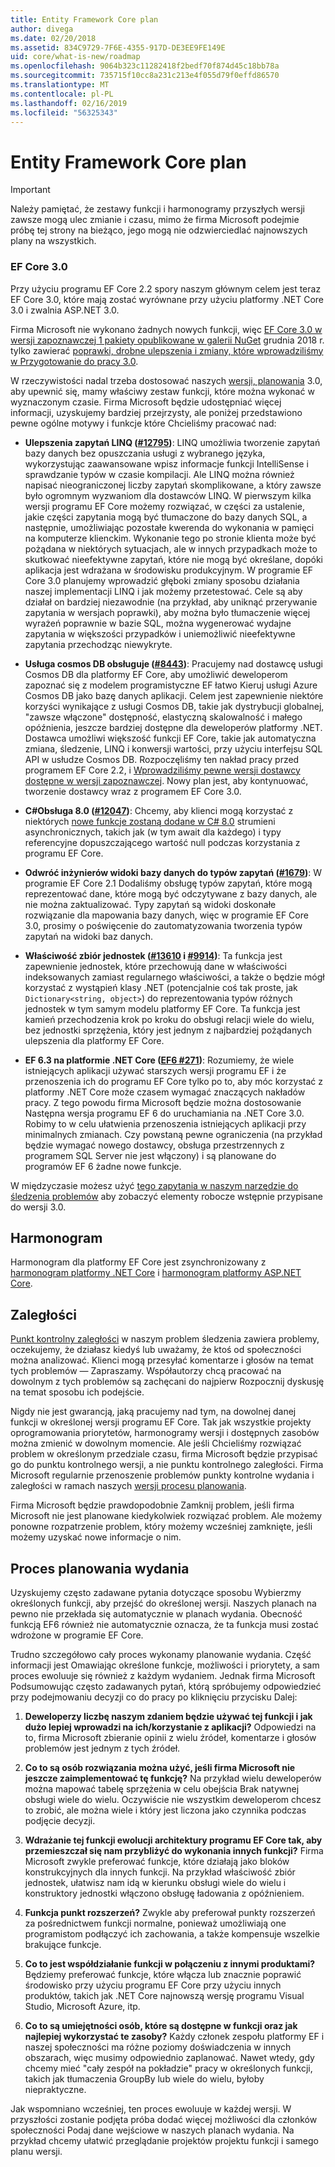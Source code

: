 ```yaml
---
title: Entity Framework Core plan
author: divega
ms.date: 02/20/2018
ms.assetid: 834C9729-7F6E-4355-917D-DE3EE9FE149E
uid: core/what-is-new/roadmap
ms.openlocfilehash: 9064b323c11282418f2bedf70f874d45c18bb78a
ms.sourcegitcommit: 735715f10cc8a231c213e4f055d79f0effd86570
ms.translationtype: MT
ms.contentlocale: pl-PL
ms.lasthandoff: 02/16/2019
ms.locfileid: "56325343"
---
```

# <a name="entity-framework-core-roadmap"></a>Entity Framework Core plan

> [!IMPORTANT]
> Należy pamiętać, że zestawy funkcji i harmonogramy przyszłych wersji zawsze mogą ulec zmianie i czasu, mimo że firma Microsoft podejmie próbę tej strony na bieżąco, jego mogą nie odzwierciedlać najnowszych plany na wszystkich.

### <a name="ef-core-30"></a>EF Core 3.0

Przy użyciu programu EF Core 2.2 spory naszym głównym celem jest teraz EF Core 3.0, które mają zostać wyrównane przy użyciu platformy .NET Core 3.0 i zwalnia ASP.NET 3.0.

Firma Microsoft nie wykonano żadnych nowych funkcji, więc [EF Core 3.0 w wersji zapoznawczej 1 pakiety opublikowane w galerii NuGet](https://www.nuget.org/packages/Microsoft.EntityFrameworkCore/3.0.0-preview.18572.1) grudnia 2018 r. tylko zawierać [poprawki, drobne ulepszenia i zmiany, które wprowadziliśmy w Przygotowanie do pracy 3.0](https://github.com/aspnet/EntityFrameworkCore/issues?q=is%3Aissue+milestone%3A3.0.0+is%3Aclosed+label%3Aclosed-fixed).

W rzeczywistości nadal trzeba dostosować naszych [wersji, planowania](#release-planning-process) 3.0, aby upewnić się, mamy właściwy zestaw funkcji, które można wykonać w wyznaczonym czasie.
Firma Microsoft będzie udostępniać więcej informacji, uzyskujemy bardziej przejrzysty, ale poniżej przedstawiono pewne ogólne motywy i funkcje które Chcieliśmy pracować nad:

- **Ulepszenia zapytań LINQ ([#12795](https://github.com/aspnet/EntityFrameworkCore/issues/12795))**: LINQ umożliwia tworzenie zapytań bazy danych bez opuszczania usługi z wybranego języka, wykorzystując zaawansowane wpisz informacje funkcji IntelliSense i sprawdzanie typów w czasie kompilacji.
  Ale LINQ można również napisać nieograniczonej liczby zapytań skomplikowane, a który zawsze było ogromnym wyzwaniom dla dostawców LINQ.
  W pierwszym kilka wersji programu EF Core możemy rozwiązać, w części za ustalenie, jakie części zapytania mogą być tłumaczone do bazy danych SQL, a następnie, umożliwiając pozostałe kwerenda do wykonania w pamięci na komputerze klienckim.
  Wykonanie tego po stronie klienta może być pożądana w niektórych sytuacjach, ale w innych przypadkach może to skutkować nieefektywne zapytań, które nie mogą być określane, dopóki aplikacja jest wdrażana w środowisku produkcyjnym.
  W programie EF Core 3.0 planujemy wprowadzić głęboki zmiany sposobu działania naszej implementacji LINQ i jak możemy przetestować.
  Cele są aby działał on bardziej niezawodnie (na przykład, aby uniknąć przerywanie zapytania w wersjach poprawki), aby można było tłumaczenie więcej wyrażeń poprawnie w bazie SQL, można wygenerować wydajne zapytania w większości przypadków i uniemożliwić nieefektywne zapytania przechodząc niewykryte.

- **Usługa cosmos DB obsługuje ([#8443](https://github.com/aspnet/EntityFrameworkCore/issues/8443))**: Pracujemy nad dostawcę usługi Cosmos DB dla platformy EF Core, aby umożliwić deweloperom zapoznać się z modelem programistyczne EF łatwo Kieruj usługi Azure Cosmos DB jako bazę danych aplikacji.
  Celem jest zapewnienie niektóre korzyści wynikające z usługi Cosmos DB, takie jak dystrybucji globalnej, "zawsze włączone" dostępność, elastyczną skalowalność i małego opóźnienia, jeszcze bardziej dostępne dla deweloperów platformy .NET.
  Dostawca umożliwi większość funkcji EF Core, takie jak automatyczna zmiana, śledzenie, LINQ i konwersji wartości, przy użyciu interfejsu SQL API w usłudze Cosmos DB. Rozpoczęliśmy ten nakład pracy przed programem EF Core 2.2, i [Wprowadziliśmy pewne wersji dostawcy dostępne w wersji zapoznawczej](https://blogs.msdn.microsoft.com/dotnet/2018/10/17/announcing-entity-framework-core-2-2-preview-3/).
  Nowy plan jest, aby kontynuować, tworzenie dostawcy wraz z programem EF Core 3.0.   

- **C#Obsługa 8.0 ([#12047](https://github.com/aspnet/EntityFrameworkCore/issues/12047))**: Chcemy, aby klienci mogą korzystać z niektórych [nowe funkcje zostaną dodane w C# 8.0](https://blogs.msdn.microsoft.com/dotnet/2018/11/12/building-c-8-0/) strumieni asynchronicznych, takich jak (w tym await dla każdego) i typy referencyjne dopuszczającego wartość null podczas korzystania z programu EF Core.

- **Odwróć inżynierów widoki bazy danych do typów zapytań ([#1679](https://github.com/aspnet/EntityFrameworkCore/issues/1679))**: W programie EF Core 2.1 Dodaliśmy obsługę typów zapytań, które mogą reprezentować dane, które mogą być odczytywane z bazy danych, ale nie można zaktualizować.
  Typy zapytań są widoki doskonałe rozwiązanie dla mapowania bazy danych, więc w programie EF Core 3.0, prosimy o poświęcenie do zautomatyzowania tworzenia typów zapytań na widoki baz danych.

- **Właściwość zbiór jednostek ([#13610](https://github.com/aspnet/EntityFrameworkCore/issues/13610) i [#9914](https://github.com/aspnet/EntityFrameworkCore/issues/9914))**: Ta funkcja jest zapewnienie jednostek, które przechowują dane w właściwości indeksowanych zamiast regularnego właściwości, a także o będzie mógł korzystać z wystąpień klasy .NET (potencjalnie coś tak proste, jak `Dictionary<string, object>`) do reprezentowania typów różnych jednostek w tym samym modelu platformy EF Core.
  Ta funkcja jest kamień przechodzenia krok po kroku do obsługi relacji wiele do wielu, bez jednostki sprzężenia, który jest jednym z najbardziej pożądanych ulepszenia dla platformy EF Core.

- **EF 6.3 na platformie .NET Core ([EF6 #271](https://github.com/aspnet/EntityFramework6/issues/271))**: Rozumiemy, że wiele istniejących aplikacji używać starszych wersji programu EF i że przenoszenia ich do programu EF Core tylko po to, aby móc korzystać z platformy .NET Core może czasem wymagać znaczących nakładów pracy.
  Z tego powodu firma Microsoft będzie można dostosowanie Następna wersja programu EF 6 do uruchamiania na .NET Core 3.0.
  Robimy to w celu ułatwienia przenoszenia istniejących aplikacji przy minimalnych zmianach.
  Czy powstaną pewne ograniczenia (na przykład będzie wymagać nowego dostawcy, obsługa przestrzennych z programem SQL Server nie jest włączony) i są planowane do programów EF 6 żadne nowe funkcje.

W międzyczasie możesz użyć [tego zapytania w naszym narzędzie do śledzenia problemów](https://github.com/aspnet/EntityFrameworkCore/issues?q=is%3Aopen+is%3Aissue+milestone%3A3.0.0+sort%3Areactions-%2B1-desc) aby zobaczyć elementy robocze wstępnie przypisane do wersji 3.0.

## <a name="schedule"></a>Harmonogram

Harmonogram dla platformy EF Core jest zsynchronizowany z [harmonogram platformy .NET Core](https://github.com/dotnet/core/blob/master/roadmap.md) i [harmonogram platformy ASP.NET Core](https://github.com/aspnet/Home/wiki/Roadmap).

## <a name="backlog"></a>Zaległości

[Punkt kontrolny zaległości](https://github.com/aspnet/EntityFrameworkCore/issues?q=is%3Aopen+is%3Aissue+milestone%3ABacklog+sort%3Areactions-%2B1-desc) w naszym problem śledzenia zawiera problemy, oczekujemy, że działasz kiedyś lub uważamy, że ktoś od społeczności można analizować.
Klienci mogą przesyłać komentarze i głosów na temat tych problemów — Zapraszamy.
Współautorzy chcą pracować na dowolnym z tych problemów są zachęcani do najpierw Rozpocznij dyskusję na temat sposobu ich podejście.

Nigdy nie jest gwarancją, jaką pracujemy nad tym, na dowolnej danej funkcji w określonej wersji programu EF Core.
Tak jak wszystkie projekty oprogramowania priorytetów, harmonogramy wersji i dostępnych zasobów można zmienić w dowolnym momencie.
Ale jeśli Chcieliśmy rozwiązać problem w określonym przedziale czasu, firma Microsoft będzie przypisać go do punktu kontrolnego wersji, a nie punktu kontrolnego zaległości.
Firma Microsoft regularnie przenoszenie problemów punkty kontrolne wydania i zaległości w ramach naszych [wersji procesu planowania](#release-planning-process).

Firma Microsoft będzie prawdopodobnie Zamknij problem, jeśli firma Microsoft nie jest planowane kiedykolwiek rozwiązać problem.
Ale możemy ponowne rozpatrzenie problem, który możemy wcześniej zamknięte, jeśli możemy uzyskać nowe informacje o nim.

## <a name="release-planning-process"></a>Proces planowania wydania

Uzyskujemy często zadawane pytania dotyczące sposobu Wybierzmy określonych funkcji, aby przejść do określonej wersji.
Naszych planach na pewno nie przekłada się automatycznie w planach wydania.
Obecność funkcją EF6 również nie automatycznie oznacza, że ta funkcja musi zostać wdrożone w programie EF Core.

Trudno szczegółowo cały proces wykonamy planowanie wydania.
Część informacji jest Omawiając określone funkcje, możliwości i priorytety, a sam proces ewoluuje się również z każdym wydaniem.
Jednak firma Microsoft Podsumowując często zadawanych pytań, którą spróbujemy odpowiedzieć przy podejmowaniu decyzji co do pracy po kliknięciu przycisku Dalej:

1. **Deweloperzy liczbę naszym zdaniem będzie używać tej funkcji i jak dużo lepiej wprowadzi na ich/korzystanie z aplikacji?** Odpowiedzi na to, firma Microsoft zbieranie opinii z wielu źródeł, komentarze i głosów problemów jest jednym z tych źródeł.

2. **Co to są osób rozwiązania można użyć, jeśli firma Microsoft nie jeszcze zaimplementować tę funkcję?** Na przykład wielu deweloperów można mapować tabelę sprzężenia w celu obejścia Brak natywnej obsługi wiele do wielu. Oczywiście nie wszystkim deweloperom chcesz to zrobić, ale można wiele i który jest liczona jako czynnika podczas podjęcie decyzji.

3. **Wdrażanie tej funkcji ewolucji architektury programu EF Core tak, aby przemieszczał się nam przybliżyć do wykonania innych funkcji?** Firma Microsoft zwykle preferować funkcje, które działają jako bloków konstrukcyjnych dla innych funkcji. Na przykład właściwość zbiór jednostek, ułatwisz nam idą w kierunku obsługi wiele do wielu i konstruktory jednostki włączono obsługę ładowania z opóźnieniem. 

4. **Funkcja punkt rozszerzeń?** Zwykle aby preferował punkty rozszerzeń za pośrednictwem funkcji normalne, ponieważ umożliwiają one programistom podłączyć ich zachowania, a także kompensuje wszelkie brakujące funkcje. 

5. **Co to jest współdziałanie funkcji w połączeniu z innymi produktami?** Będziemy preferować funkcje, które włącza lub znacznie poprawić środowisko przy użyciu programu EF Core przy użyciu innych produktów, takich jak .NET Core najnowszą wersję programu Visual Studio, Microsoft Azure, itp.

6. **Co to są umiejętności osób, które są dostępne w funkcji oraz jak najlepiej wykorzystać te zasoby?** Każdy członek zespołu platformy EF i naszej społeczności ma różne poziomy doświadczenia w innych obszarach, więc musimy odpowiednio zaplanować. Nawet wtedy, gdy chcemy mieć "cały zespół na pokładzie" pracy w określonych funkcji, takich jak tłumaczenia GroupBy lub wiele do wielu, byłoby niepraktyczne.

Jak wspomniano wcześniej, ten proces ewoluuje w każdej wersji.
W przyszłości zostanie podjęta próba dodać więcej możliwości dla członków społeczności Podaj dane wejściowe w naszych planach wydania.
Na przykład chcemy ułatwić przeglądanie projektów projektu funkcji i samego planu wersji.
